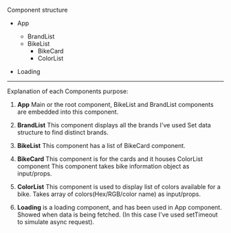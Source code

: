 Component structure

- App
  - BrandList
  - BikeList
    - BikeCard
     - ColorList

- Loading

---

Explanation of each Components purpose:

1. **App**
  Main or the root component, BikeList and BrandList components are embedded into this component.

2. **BrandList**
  This component displays all the brands
  I've used Set data structure to find distinct brands.

3. **BikeList**
  This component has a list of BikeCard component.

4. **BikeCard**
  This component is for the cards and it houses ColorList component
  This component takes bike information object as input/props.

5. **ColorList**
  This component is used to display list of colors available for a bike.
  Takes array of colors(Hex/RGB/color name) as input/props.

6. **Loading**
  is a loading component, and has been used in App component.
  Showed when data is being fetched. (In this case I've used setTimeout to simulate async request).